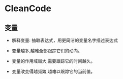 # CleanCode


## 变量

* 解释变量: 抽取表达式，用更简洁的变量名字描述表达式
  
* 变量越多,越难全部跟踪它们的动向。
* 变量的作用域越大,需要跟踪它的时间越久。
* 变量改变得越频繁,越难以跟踪它的当前值。

